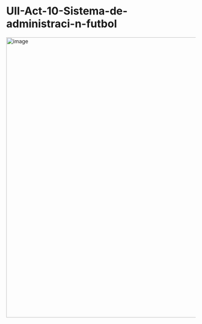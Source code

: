 # UII-Act-10-Sistema-de-administraci-n-futbol
<img width="1918" height="746" alt="image" src="https://github.com/user-attachments/assets/e972112e-91eb-4852-9ce6-9ef12a577c98" />
